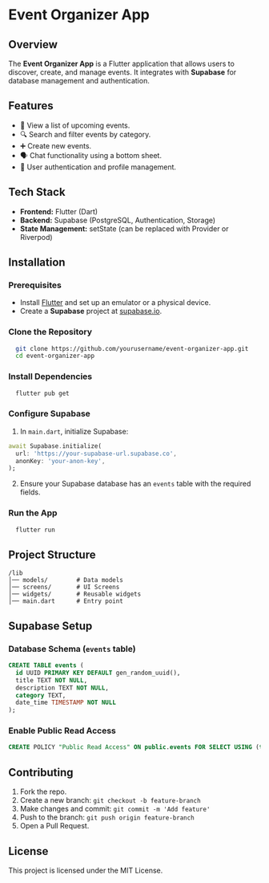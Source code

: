 # Event Organizer App

## Overview
The **Event Organizer App** is a Flutter application that allows users to discover, create, and manage events. It integrates with **Supabase** for database management and authentication.

## Features
- 📅 View a list of upcoming events.
- 🔍 Search and filter events by category.
- ➕ Create new events.
- 🗣 Chat functionality using a bottom sheet.
- 👤 User authentication and profile management.

## Tech Stack
- **Frontend:** Flutter (Dart)
- **Backend:** Supabase (PostgreSQL, Authentication, Storage)
- **State Management:** setState (can be replaced with Provider or Riverpod)

## Installation
### Prerequisites
- Install [Flutter](https://flutter.dev/docs/get-started/install) and set up an emulator or a physical device.
- Create a **Supabase** project at [supabase.io](https://supabase.io/).

### Clone the Repository
```bash
  git clone https://github.com/yourusername/event-organizer-app.git
  cd event-organizer-app
```

### Install Dependencies
```bash
  flutter pub get
```

### Configure Supabase
1. In `main.dart`, initialize Supabase:
```dart
await Supabase.initialize(
  url: 'https://your-supabase-url.supabase.co',
  anonKey: 'your-anon-key',
);
```
2. Ensure your Supabase database has an `events` table with the required fields.

### Run the App
```bash
  flutter run
```

## Project Structure
```
/lib
│── models/        # Data models
│── screens/       # UI Screens
│── widgets/       # Reusable widgets
│── main.dart      # Entry point
```

## Supabase Setup
### Database Schema (`events` table)
```sql
CREATE TABLE events (
  id UUID PRIMARY KEY DEFAULT gen_random_uuid(),
  title TEXT NOT NULL,
  description TEXT NOT NULL,
  category TEXT,
  date_time TIMESTAMP NOT NULL
);
```

### Enable Public Read Access
```sql
CREATE POLICY "Public Read Access" ON public.events FOR SELECT USING (true);
```

## Contributing
1. Fork the repo.
2. Create a new branch: `git checkout -b feature-branch`
3. Make changes and commit: `git commit -m 'Add feature'`
4. Push to the branch: `git push origin feature-branch`
5. Open a Pull Request.

## License
This project is licensed under the MIT License.

